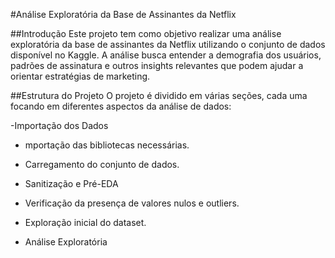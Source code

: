 
#Análise Exploratória da Base de Assinantes da Netflix

##Introdução
Este projeto tem como objetivo realizar uma análise exploratória da base de assinantes da Netflix utilizando o conjunto de dados disponível no Kaggle. A análise busca entender a demografia dos usuários, padrões de assinatura e outros insights relevantes que podem ajudar a orientar estratégias de marketing.

##Estrutura do Projeto
O projeto é dividido em várias seções, cada uma focando em diferentes aspectos da análise de dados:

-Importação dos Dados

- mportação das bibliotecas necessárias.
  
- Carregamento do conjunto de dados.

- Sanitização e Pré-EDA

- Verificação da presença de valores nulos e outliers.

- Exploração inicial do dataset.

- Análise Exploratória

